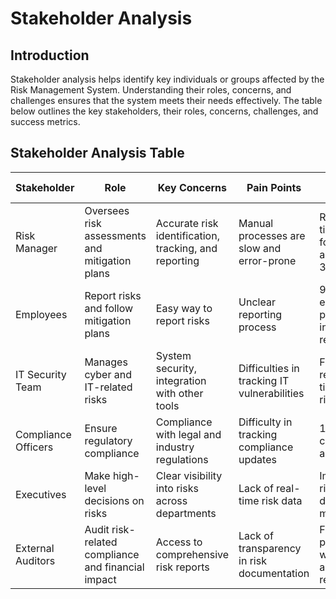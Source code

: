 # **Stakeholder Analysis**

## **Introduction**
Stakeholder analysis helps identify key individuals or groups affected by the Risk Management System. Understanding their roles, concerns, and challenges ensures that the system meets their needs effectively. The table below outlines the key stakeholders, their roles, concerns, challenges, and success metrics.

## **Stakeholder Analysis Table**

| Stakeholder       | Role                                    | Key Concerns                          | Pain Points                              | Success Metrics                           |
|------------------|---------------------------------------|--------------------------------------|-----------------------------------------|------------------------------------------|
| Risk Manager    | Oversees risk assessments and mitigation plans | Accurate risk identification, tracking, and reporting | Manual processes are slow and error-prone | Reduction in time taken for risk analysis by 30% |
| Employees       | Report risks and follow mitigation plans | Easy way to report risks | Unclear reporting process | 90% employee participation in risk reporting |
| IT Security Team | Manages cyber and IT-related risks | System security, integration with other tools | Difficulties in tracking IT vulnerabilities | Faster response time to IT risks |
| Compliance Officers | Ensure regulatory compliance | Compliance with legal and industry regulations | Difficulty in tracking compliance updates | 100% compliance adherence |
| Executives      | Make high-level decisions on risks | Clear visibility into risks across departments | Lack of real-time risk data | Improved risk decision-making |
| External Auditors | Audit risk-related compliance and financial impact | Access to comprehensive risk reports | Lack of transparency in risk documentation | Faster audit process with automated reports |

